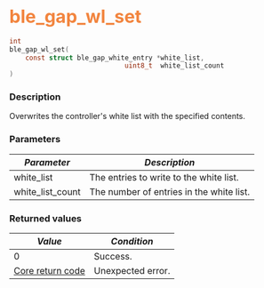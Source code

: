 ## <font color="#F2853F" style="font-size:24pt">ble\_gap\_wl\_set</font>

```c
int
ble_gap_wl_set(
    const struct ble_gap_white_entry *white_list,
                             uint8_t  white_list_count
)
```

### Description

Overwrites the controller's white list with the specified contents. 

### Parameters

| *Parameter* | *Description* |
|-------------|---------------|
| white\_list | The entries to write to the white list. |
| white\_list\_count | The number of entries in the white list. |

### Returned values

| *Value* | *Condition* |
|---------|-------------|
| 0 | Success. |
| [Core return code](../../ble_hs_return_codes/#return-codes-core) | Unexpected error. |
